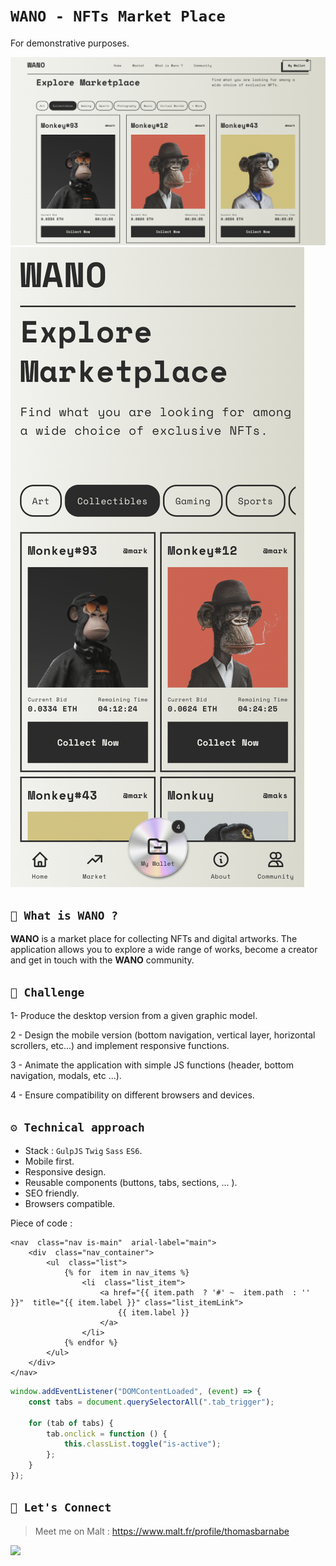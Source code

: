 # **`WANO - NFTs Market Place`**

For demonstrative purposes.

![Mockup](assets/docs/mockup_desktop.png)
![Mockup](assets/docs/mockup_mobile.png)

## **`🐒 What is WANO ?`**

**WANO** is a market place for collecting NFTs and digital artworks. The application allows you to explore a wide range of works, become a creator and get in touch with the **WANO** community.

## **`🚀 Challenge`**

1- Produce the desktop version from a given graphic model.

2 - Design the mobile version (bottom navigation, vertical layer, horizontal scrollers, etc...) and implement responsive functions.

3 - Animate the application with simple JS functions (header, bottom navigation, modals, etc ...).

4 - Ensure compatibility on different browsers and devices.

## **`⚙️ Technical approach`**

-   Stack : `GulpJS` `Twig` `Sass` `ES6`.
-   Mobile first.
-   Responsive design.
-   Reusable components (buttons, tabs, sections, ... ).
-   SEO friendly.
-   Browsers compatible.

Piece of code :

```twig
<nav  class="nav is-main"  arial-label="main">
	<div  class="nav_container">
		<ul  class="list">
			{% for  item in nav_items %}
				<li  class="list_item">
					<a href="{{ item.path  ? '#' ~  item.path  : '' }}"  title="{{ item.label }}" class="list_itemLink">
						{{ item.label }}
					</a>
				</li>
			{% endfor %}
		</ul>
	</div>
</nav>
```

```javascript
window.addEventListener("DOMContentLoaded", (event) => {
    const tabs = document.querySelectorAll(".tab_trigger");

    for (tab of tabs) {
        tab.onclick = function () {
            this.classList.toggle("is-active");
        };
    }
});
```

## **`🔗 Let's Connect`**

> Meet me on Malt : https://www.malt.fr/profile/thomasbarnabe

[![](https://img.shields.io/badge/linkedin-%230077B5.svg?&style=for-the-badge&logo=linkedin&logoColor=white0e76a8)](https://www.linkedin.com/in/thomasbarnab%C3%A9/)
